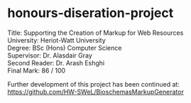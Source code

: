 # honours-diseration-project

Title: Supporting the Creation of Markup for Web Resources<br/>
University: Heriot-Watt University<br/>
Degree: BSc (Hons) Computer Science<br/>
Supervisor: Dr. Alasdair Gray<br/>
Second Reader: Dr. Arash Eshghi<br/>
Final Mark: 86 / 100 <br/>

Further development of this project has been continued at:
https://github.com/HW-SWeL/BioschemasMarkupGenerator
